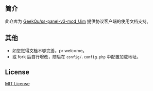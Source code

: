## 简介

此仓库为 [GeekQu/ss-panel-v3-mod_Uim](https://github.com/GeekQu/ss-panel-v3-mod_Uim) 提供协议客户端的使用文档支持。

## 其他

- 如您觉得文档不够完善，pr welcome。
- 或 fork 后自行增改，随后在 `config/.config.php` 中配置加载地址。

## License

[MIT License](https://github.com/GeekQu/PANEL_DOC/blob/master/LICENSE)
